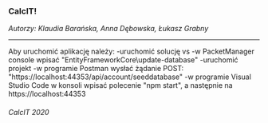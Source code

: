 ### CalcIT!
*Autorzy: Klaudia Barańska, Anna Dębowska, Łukasz Grabny*

------------


Aby uruchomić aplikację należy:
-uruchomić solucję vs
-w PacketManager console wpisać "EntityFrameworkCore\update-database"
-uruchomić projekt
-w programie Postman wysłać żądanie POST: "https://localhost:44353/api/account/seeddatabase"
-w programie Visual Studio Code w konsoli wpisać polecenie "npm start", a następnie na https://localhost:44353

###### *CalcIT 2020*
